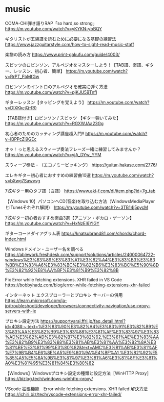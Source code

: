 # music
COMA-CHI弾き語りRAP「so hard,so strong」
https://m.youtube.com/watch?v=yKYKN-ybBQY

ギタリストが五線譜を読むために必要になる基礎の練習法
https://www.jazzguitarstyle.com/how-to-sight-read-music-staff

楽譜の読み方
https://www.print-gakufu.com/guide/4003/

スピッツのロビンソン、アルペジオをマスターしよう！【TAB譜、楽譜、ギター、レッスン、初心者、簡単】
https://m.youtube.com/watch?v=RrPT_FbMfGw

ロビンソンのイントロのアルペジオを確実に弾く方法
https://m.youtube.com/watch?v=pjKJU5BTnfI

ギターレッスン【タッピングを覚えよう】
https://m.youtube.com/watch?v=DlXKkcjQ-R0

【TAB譜付き】ロビンソン / スピッツ 【ギター弾いてみた】
https://m.youtube.com/watch?v=RGXWJAa23Gg

初心者のためのカッティング講座超入門!!
https://m.youtube.com/watch?v=lBPPcZi9GEc

オッ！っと思えるスウィープ奏法フレーズ一緒に練習してみませんか？
https://m.youtube.com/watch?v=yjA_DYw_YYM

スウィープ奏法 – （エコノミーピッキング）
https://guitar-hakase.com/2776/

エレキギター初心者におすすめの練習曲10選
https://m.youtube.com/watch?v=bXwg7Sawvvg

7弦ギター用のタブ譜（白譜）
https://www.aki-f.com/dl/item.php?id=7g_tab

【Windows 10】パソコンへCD(音楽)を取り込む方法（WindowsMediaPlayerとiTunesそれぞれ解説）
https://m.youtube.com/watch?v=3TB14j5pycM

7弦ギター初心者おすすめ楽曲3選【アニソン・ボカロ・ゲーソン】
https://m.youtube.com/watch?v=HxNzEI6YlGY

ギターコードダイアグラム表
https://knatsubrand81.com/chords/chord-index.html

Windowsドメイン・ユーザー名を調べる
https://ablework.freshdesk.com/support/solutions/articles/24000064722-windows%E3%83%89%E3%83%A1%E3%82%A4%E3%83%B3%E3%83%BB%E3%83%A6%E3%83%BC%E3%82%B6%E3%83%BC%E5%90%8D%E3%82%92%E8%AA%BF%E3%81%B9%E3%82%8B

Fix Error while fetching extensions. XHR failed in VS Code
https://bobbyhadz.com/blog/error-while-fetching-extensions-xhr-failed

インターネット エクスプローラーとプロキシ サーバーの併用
https://learn.microsoft.com/ja-jp/troubleshoot/developer/browsers/connectivity-navigation/use-proxy-servers-with-ie

プロキシ設定方法
https://supportyarai.ffri.jp/faq_detail.html?id=408#:~:text=%E3%83%90%E3%82%A4%E3%83%91%E3%82%B9%E3%83%AA%E3%82%B9%E3%83%88%E3%81%AF%E3%83%97%E3%83%AD%E3%82%AD%E3%82%B7%E3%82%92,%E3%81%AE%E3%83%AA%E3%82%B9%E3%83%88%E3%81%AB%E3%81%AA%E3%82%8A%E3%81%BE%E3%81%99%E3%80%82&text=AMC%E3%81%AB%E3%81%AF%E7%9B%B4%E6%8E%A5%E9%80%9A%E4%BF%A1,%E3%82%92%E5%85%A5%E5%8A%9B%E3%81%97%E3%81%A6%E3%81%8F%E3%81%A0%E3%81%95%E3%81%84%E3%80%82

【Windows】Windowsプロキシ設定の種類と設定方法［WinHTTP Proxy］
https://bizlog.tech/windows-winhttp-proxy/

VScode 拡張機能　Error while fetching extensions. XHR failed 解決方法
https://ichiri.biz/tech/vscode-extensions-error-xhr-failed/
